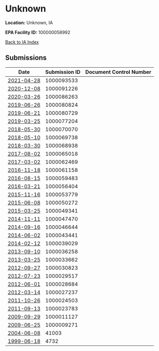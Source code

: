 # Unknown

**Location:** Unknown, IA

**EPA Facility ID:** 100000058992

[Back to IA Index](../../index.md)

## Submissions

| Date | Submission ID | Document Control Number |
|------|--------------|-------------------------|
| [2021-04-28](submissions/1000093533.md) | 1000093533 |  |
| [2020-12-08](submissions/1000091226.md) | 1000091226 |  |
| [2020-03-26](submissions/1000086263.md) | 1000086263 |  |
| [2019-06-26](submissions/1000080824.md) | 1000080824 |  |
| [2019-06-21](submissions/1000080729.md) | 1000080729 |  |
| [2019-03-25](submissions/1000077204.md) | 1000077204 |  |
| [2018-05-30](submissions/1000070070.md) | 1000070070 |  |
| [2018-05-10](submissions/1000069738.md) | 1000069738 |  |
| [2018-03-30](submissions/1000068938.md) | 1000068938 |  |
| [2017-08-02](submissions/1000065018.md) | 1000065018 |  |
| [2017-03-02](submissions/1000062469.md) | 1000062469 |  |
| [2016-11-18](submissions/1000061158.md) | 1000061158 |  |
| [2016-08-15](submissions/1000059483.md) | 1000059483 |  |
| [2016-03-21](submissions/1000056404.md) | 1000056404 |  |
| [2015-11-16](submissions/1000053779.md) | 1000053779 |  |
| [2015-06-08](submissions/1000050272.md) | 1000050272 |  |
| [2015-03-25](submissions/1000049341.md) | 1000049341 |  |
| [2014-11-11](submissions/1000047470.md) | 1000047470 |  |
| [2014-09-16](submissions/1000046644.md) | 1000046644 |  |
| [2014-06-02](submissions/1000043441.md) | 1000043441 |  |
| [2014-02-12](submissions/1000039029.md) | 1000039029 |  |
| [2013-09-10](submissions/1000036258.md) | 1000036258 |  |
| [2013-03-25](submissions/1000033662.md) | 1000033662 |  |
| [2012-09-27](submissions/1000030823.md) | 1000030823 |  |
| [2012-07-23](submissions/1000029517.md) | 1000029517 |  |
| [2012-06-01](submissions/1000028684.md) | 1000028684 |  |
| [2012-03-14](submissions/1000027237.md) | 1000027237 |  |
| [2011-10-26](submissions/1000024503.md) | 1000024503 |  |
| [2011-09-13](submissions/1000023783.md) | 1000023783 |  |
| [2009-09-29](submissions/1000011127.md) | 1000011127 |  |
| [2009-06-25](submissions/1000009271.md) | 1000009271 |  |
| [2004-06-08](submissions/41003.md) | 41003 |  |
| [1999-06-18](submissions/4732.md) | 4732 |  |
